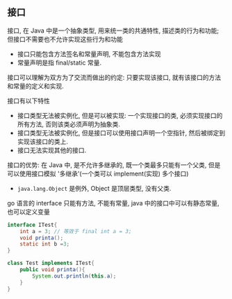 ## 接口
接口, 在 Java 中是一个抽象类型, 用来统一类的共通特性, 描述类的行为和功能; 但接口不需要也不允许实现这些行为和功能
- 接口只能包含方法签名和常量声明, 不能包含方法实现
- 常量声明是指 final/static 常量.

接口可以理解为双方为了交流而做出的约定: 只要实现该接口, 就有该接口的方法和常量的定义和实现.

接口有以下特性
- 接口类型无法被实例化, 但是可以被实现: 一个实现接口的类, 必须实现接口的所有方法, 否则该类必须声明为抽象类.
- 接口类型无法被实例化, 但是接口可以使用接口声明一个空指针, 然后被绑定到实现该接口的类上.
- 接口无法实现其他的接口.

接口的优势: 在 Java 中, 是不允许多继承的, 既一个类最多只能有一个父类, 但是可以使用接口模拟 '多继承'(一个类可以 implement(实现) 多个接口)
- `java.lang.Object` 是例外, Object 是顶层类型, 没有父类.


go 语言的 interface 只能有方法, 不能有常量, java 中的接口中可以有静态常量, 也可以定义变量

```Java
interface ITest{
    int a = 3; // 等效于 final int a = 3;
    void printa();
    static int b =3;
}

class Test implements ITest{
    public void printa(){
        System.out.println(this.a);
    }
}
```
